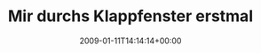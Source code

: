 ---
retweeted: false
source: <a href="http://twitter.com" rel="nofollow">Twitter Web Client</a>
entities:
  hashtags:
  - text: fail
    indices:
    - '77'
    - '82'
  symbols: []
  user_mentions: []
  urls: []
display_text_range:
- '0'
- '82'
favorite_count: '0'
id_str: '1110960600'
truncated: false
retweet_count: '0'
id: '1110960600'
created_at: Sun Jan 11 14:14:14 +0000 2009
favorited: false
full_text: 'Mir durchs Klappfenster erstmal ne dicke Ladung Schnee aufs Laminat gekippt.
  #fail'
lang: de
tags:
- fail
- pesos:twitter
date: '2009-01-11T14:14:14+00:00'
src: https://twitter.com/bascht/status/1110960600
original_url: https://twitter.com/bascht/status/1110960600
type: twitter_tweet
text: 'Mir durchs Klappfenster erstmal ne dicke Ladung Schnee aufs Laminat gekippt.
  #fail'
title: Mir durchs Klappfenster erstmal

---